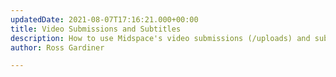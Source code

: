 ```yaml
---
updatedDate: 2021-08-07T17:16:21.000+00:00
title: Video Submissions and Subtitles
description: How to use Midspace's video submissions (/uploads) and subtitling features.
author: Ross Gardiner

---
```

